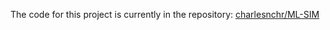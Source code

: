 The code for this project is currently in the repository:
[charlesnchr/ML-SIM](http://github.com/charlesnchr/ML-SIM)

